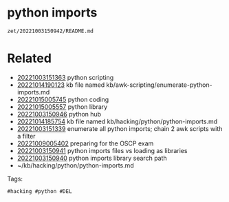 # python imports

` zet/20221003150942/README.md `

# Related

- [20221003151363](/zet/20221003151363/README.md) python scripting
- [20221014190123](/zet/20221014190123/README.md) kb file named kb/awk-scripting/enumerate-python-imports.md
- [20221015005745](/zet/20221015005745/README.md) python coding
- [20221015005557](/zet/20221015005557/README.md) python library
- [20221003150946](/zet/20221003150946/README.md) python hub
- [20221014185754](/zet/20221014185754/README.md) kb file named kb/hacking/python/python-imports.md
- [20221003151339](/zet/20221003151339/README.md) enumerate all python imports; chain 2 awk scripts with a filter
- [20221009005402](/zet/20221009005402/README.md) preparing for the OSCP exam
- [20221003150941](/zet/20221003150941/README.md) python imports files vs loading as libraries
- [20221003150940](/zet/20221003150940/README.md) python imports library search path
- ~/kb/hacking/python/python-imports.md

Tags:

    #hacking #python #DEL
